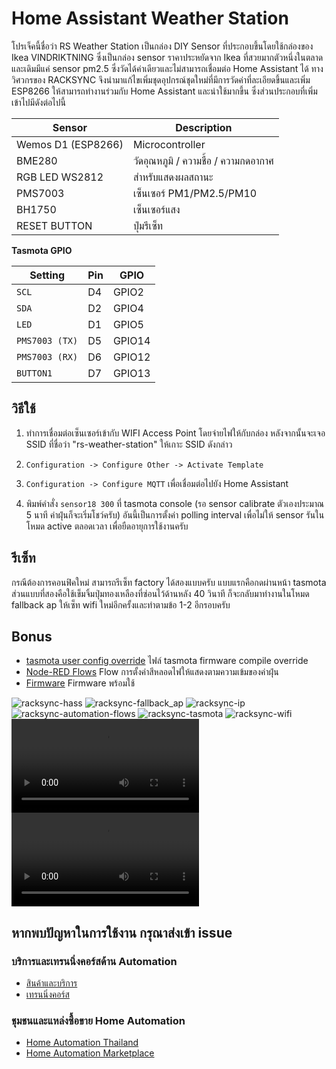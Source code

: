 # Home Assistant Weather Station

โปรเจ็คนี้ชื่อว่า RS Weather Station เป็นกล่อง DIY Sensor ที่ประกอบขึ้นโดยใช้กล่องของ Ikea VINDRIKTNING ซึ่งเป็นกล่อง sensor ราคาประหยัดจาก Ikea ที่สวยมากตัวหนึ่งในตลาดและเดิมมีแค่ sensor pm2.5 ซึ่งวัดได้ค่าเดียวและไม่สามารถเชื่อมต่อ Home Assistant ได้ ทางวิศวกรของ RACKSYNC จึงนำมาแก้ไขเพิ่มชุดอุปกรณ์ชุดใหม่ที่มีการวัดค่าที่ละเอียดขึ้นและเพิ่ม ESP8266 ให้สามารถทำงานร่วมกับ Home Assistant และน่าใช้มากขึ้น ซึ่งส่วนประกอบที่เพิ่มเข้าไปมีดังต่อไปนี้

| Sensor           | Description      |
|------------------|------------------|
| Wemos D1 (ESP8266)  | Microcontroller
| BME280   | วัดอุณหภูมิ / ความชื้อ / ความกดอากาศ        
| RGB LED WS2812   | สำหรับแสดงผลสถานะ        
| PMS7003          | เซ็นเซอร์ PM1/PM2.5/PM10           
| BH1750           | เซ็นเซอร์แสง          
| RESET BUTTON     | ปุ่มรีเซ็ท          

**Tasmota GPIO**

| Setting          | Pin | GPIO       |
|------------------|------|------------|
| ``SCL``              | D4 | GPIO2
| ``SDA``              | D2 | GPIO4
| ``LED``              | D1 | GPIO5
| ``PMS7003 (TX)``     | D5 | GPIO14 
| ``PMS7003 (RX)``     | D6 | GPIO12
| ``BUTTON1``          | D7 | GPIO13 


## วิธีใช้ 

1. ทำการเชื่อมต่อเซ็นเซอร์เข้ากับ WIFI Access Point โดยจ่ายไฟให้กับกล่อง หลังจากนั้นจะเจอ SSID ที่ชื่อว่า "rs-weather-station" ให้เกาะ SSID ดังกล่าว

2. ``Configuration -> Configure Other -> Activate Template``  

3. ``Configuration -> Configure MQTT`` เพื่อเชื่อมต่อไปยัง Home Assistant

4. พิมพ์คำสั่ง ``sensor18 300`` ที่ tasmota console (รอ sensor calibrate ตัวเองประมาณ 5 นาที ค่าฝุ่นก็จะเริ่มโชว์ครับ)  อันนี้เป็นการตั้งค่า polling interval เพื่อไม่ให้ sensor รันในโหมด active ตลอดเวลา เพื่อยืดอายุการใช้งานครับ

## รีเซ็ท

กรณีต้องการคอนฟิคใหม่ สามารถรีเซ็ท factory ได้สองแบบครับ แบบแรกคือกดผ่านหน้า tasmota ส่วนแบบที่สองคือใช้เข็มจิ้มปุ่มทองเหลืองที่ซ่อนไว้ด้านหลัง 40 วินาที ก็จะกลับมาทำงานในโหมด fallback ap ให้เซ็ท wifi ใหม่อีกครั้งและทำตามข้อ 1-2 อีกรอบครับ

## Bonus

- [tasmota user config override](user_config_override.h) ไฟล์ tasmota firmware compile override
- [Node-RED Flows](flows.json) Flow การตั้งค่าสีหลอดไฟให้แสดงตามความเข้มของค่าฝุ่น
- [Firmware](bin/rs_weather_station.bin) Firmware พร้อมใช้

![racksync-hass](screenshot/homeassistant.png)
![racksync-fallback_ap](screenshot/fallback_ap.png)
![racksync-ip](screenshot/ip_redirect.png)
![racksync-automation-flows](screenshot/node-red_flows.png)
![racksync-tasmota](screenshot/tasmota-display.png)
![racksync-wifi](screenshot/wifi_credentials.png)
![racksync-nr-video](screenshot/node-red.mp4)
![racksync-wificonfig-video](screenshot/wifi-config.mov)


## หากพบปัญหาในการใช้งาน กรุณาส่งเข้า issue

### บริการและเทรนนิ่งคอร์สด้าน Automation 

- [สินค้าและบริการ](http://racksync.com)
- [เทรนนิ่งคอร์ส](https://facebook.com/racksync)

### ชุมชนและแหล่งซื้อขาย Home Automation

- [Home Automation Thailand](https://www.facebook.com/groups/hathailand)
- [Home Automation Marketplace](https://www.facebook.com/groups/hatmarketplace)